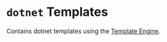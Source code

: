 # `dotnet` Templates
Contains dotnet templates using the [Template Engine](https://github.com/dotnet/templating/).
